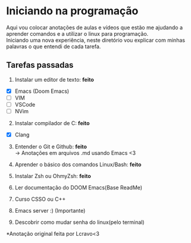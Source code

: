 # Iniciando na programação
Aqui vou colocar anotações de aulas e vídeos que estão me ajudando a aprender comandos e a utilizar o linux para programação.  
Iniciando uma nova experiência, neste diretório vou explicar com minhas palavras o que entendi de cada tarefa.

## Tarefas passadas
1. Instalar um editor de texto: **feito**
- [X] Emacs (Doom Emacs)
- [ ] VIM
- [ ] VSCode
- [ ] NVim

2. Instalar compilador de C: **feito**
- [X] Clang

3. Entender o Git e Github: **feito**  
-> Anotações em arquivos .md usando Emacs <3 

4. Aprender o básico dos comandos Linux/Bash: **feito** 

5. Instalar Zsh ou OhmyZsh: **feito**

6. Ler documentação do DOOM Emacs(Base ReadMe)

7. Curso CSSO ou C++

8. Emacs server :) (Importante)

9. Descobrir como mudar senha do linux(pelo terminal)


*Anotação original feita por Lcravo<3
